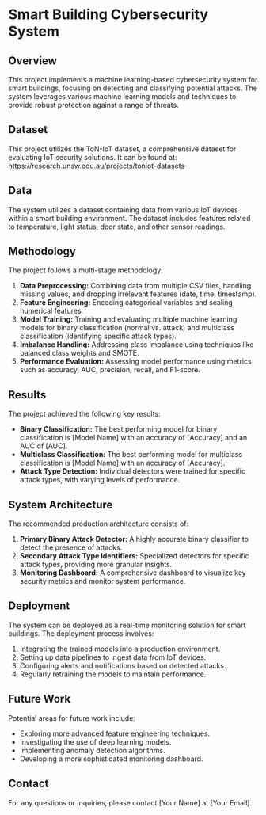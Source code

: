 # Smart Building Cybersecurity System

## Overview

This project implements a machine learning-based cybersecurity system for smart buildings, focusing on detecting and classifying potential attacks. The system leverages various machine learning models and techniques to provide robust protection against a range of threats.

## Dataset

This project utilizes the ToN-IoT dataset, a comprehensive dataset for evaluating IoT security solutions. It can be found at: https://research.unsw.edu.au/projects/toniot-datasets

## Data

The system utilizes a dataset containing data from various IoT devices within a smart building environment. The dataset includes features related to temperature, light status, door state, and other sensor readings.

## Methodology

The project follows a multi-stage methodology:

1.  **Data Preprocessing:** Combining data from multiple CSV files, handling missing values, and dropping irrelevant features (date, time, timestamp).
2.  **Feature Engineering:** Encoding categorical variables and scaling numerical features.
3.  **Model Training:** Training and evaluating multiple machine learning models for binary classification (normal vs. attack) and multiclass classification (identifying specific attack types).
4.  **Imbalance Handling:** Addressing class imbalance using techniques like balanced class weights and SMOTE.
5.  **Performance Evaluation:** Assessing model performance using metrics such as accuracy, AUC, precision, recall, and F1-score.

## Results

The project achieved the following key results:

*   **Binary Classification:** The best performing model for binary classification is [Model Name] with an accuracy of [Accuracy] and an AUC of [AUC].
*   **Multiclass Classification:** The best performing model for multiclass classification is [Model Name] with an accuracy of [Accuracy].
*   **Attack Type Detection:** Individual detectors were trained for specific attack types, with varying levels of performance.

## System Architecture

The recommended production architecture consists of:

1.  **Primary Binary Attack Detector:** A highly accurate binary classifier to detect the presence of attacks.
2.  **Secondary Attack Type Identifiers:** Specialized detectors for specific attack types, providing more granular insights.
3.  **Monitoring Dashboard:** A comprehensive dashboard to visualize key security metrics and monitor system performance.

## Deployment

The system can be deployed as a real-time monitoring solution for smart buildings. The deployment process involves:

1.  Integrating the trained models into a production environment.
2.  Setting up data pipelines to ingest data from IoT devices.
3.  Configuring alerts and notifications based on detected attacks.
4.  Regularly retraining the models to maintain performance.

## Future Work

Potential areas for future work include:

*   Exploring more advanced feature engineering techniques.
*   Investigating the use of deep learning models.
*   Implementing anomaly detection algorithms.
*   Developing a more sophisticated monitoring dashboard.

## Contact

For any questions or inquiries, please contact [Your Name] at [Your Email].
